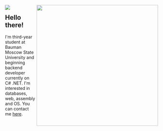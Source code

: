 <img align="left" src="https://komarev.com/ghpvc/?username=Mansurow"/>

<img width="400px" align="right" src="https://github-readme-stats.vercel.app/api/top-langs/?username=PajiloyLis&theme=highcontrast&count_private=true&hide=html&layout=compact" />  

## Hello there! 
I'm third-year student at Bauman Moscow State University and beginning backend developer currently on C# .NET. I'm interested in databases, web, assembly and OS. You can contact me [here](https://t.me/Pajiloy_Lis "t.me").
